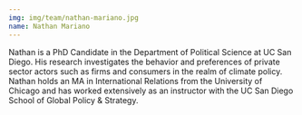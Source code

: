 ```yaml
---
img: img/team/nathan-mariano.jpg
name: Nathan Mariano
---
```



Nathan is a PhD Candidate in the Department of Political Science at UC San Diego. His research investigates the behavior and preferences of private sector actors such as firms and consumers in the realm of climate policy. Nathan holds an MA in International Relations from the University of Chicago and has worked extensively as an instructor with the UC San Diego School of Global Policy & Strategy.
